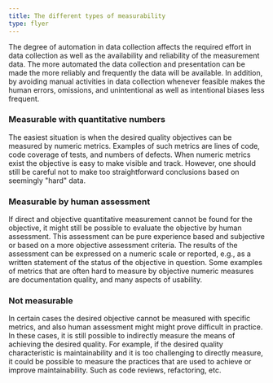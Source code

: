 ```yaml
---
title: The different types of measurability
type: flyer
---
```

The degree of automation in data collection affects the required effort in data collection as well as the availability and reliability of the measurement data. The more automated the data collection and presentation can be made the more reliably and frequently the data will be available. In addition, by avoiding manual activities in data collection whenever feasible makes the human errors, omissions, and unintentional as well as intentional biases less frequent.

### Measurable with quantitative numbers
The easiest situation is when the desired quality objectives can be measured by numeric metrics. Examples of such metrics are lines of code, code coverage of tests, and numbers of defects. When numeric metrics exist the objective is easy to make visible and track. However, one should still be careful not to make too straightforward conclusions based on seemingly "hard" data.

### Measurable by human assessment
If direct and objective quantitative measurement cannot be found for the objective, it might still be possible to evaluate the objective by human assessment. This assessment can be pure experience based and subjective or based on a more objective assessment criteria. The results of the assessment can be expressed on a numeric scale or reported, e.g., as a written statement of the status of the objective in question. Some examples of metrics that are often hard to measure by objective numeric measures are documentation quality, and many aspects of usability.

### Not measurable
In certain cases the desired objective cannot be measured with specific metrics, and also human assessment might might prove difficult in practice. In these cases, it is still possible to indirectly measure the means of achieving the desired quality. For example, if the desired quality characteristic is maintainability and it is too challenging to directly measure, it could be possible to measure the practices that are used to achieve or improve maintainability. Such as code reviews, refactoring, etc.
